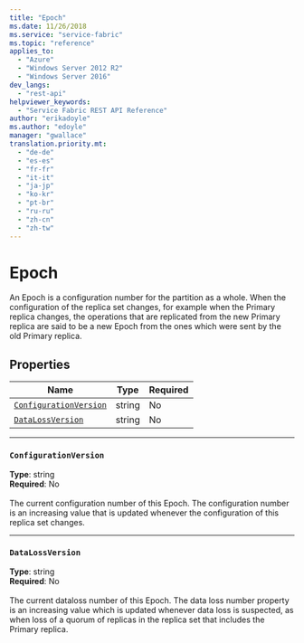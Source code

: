 ```yaml
---
title: "Epoch"
ms.date: 11/26/2018
ms.service: "service-fabric"
ms.topic: "reference"
applies_to: 
  - "Azure"
  - "Windows Server 2012 R2"
  - "Windows Server 2016"
dev_langs: 
  - "rest-api"
helpviewer_keywords: 
  - "Service Fabric REST API Reference"
author: "erikadoyle"
ms.author: "edoyle"
manager: "gwallace"
translation.priority.mt: 
  - "de-de"
  - "es-es"
  - "fr-fr"
  - "it-it"
  - "ja-jp"
  - "ko-kr"
  - "pt-br"
  - "ru-ru"
  - "zh-cn"
  - "zh-tw"
---
```

# Epoch

An Epoch is a configuration number for the partition as a whole. When the configuration of the replica set changes, for example when the Primary replica changes, the operations that are replicated from the new Primary replica are said to be a new Epoch from the ones which were sent by the old Primary replica.


## Properties
| Name | Type | Required |
| --- | --- | --- |
| [`ConfigurationVersion`](#configurationversion) | string | No |
| [`DataLossVersion`](#datalossversion) | string | No |

____
### `ConfigurationVersion`
__Type__: string <br/>
__Required__: No<br/>
<br/>
The current configuration number of this Epoch. The configuration number is an increasing value that is updated whenever the configuration of this replica set changes.

____
### `DataLossVersion`
__Type__: string <br/>
__Required__: No<br/>
<br/>
The current dataloss number of this Epoch. The data loss number property is an increasing value which is updated whenever data loss is suspected, as when loss of a quorum of replicas in the replica set that includes the Primary replica.
